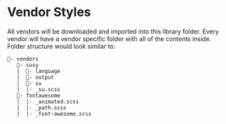 # Vendor Styles

All vendors will be downloaded and imported into this library folder. Every vendor
will have a vendor specific folder with all of the contents inside. Folder structure
would look similar to:

```
📂- vendors
   📂- susy
   |  📁- language
   |  📁- output
   |  📁- su
   |  |- _su.scss
   📂- fontawesome
   |  |- _animated.scss
   |  |- _path.scss
   |  |- _font-awesome.scss
```

